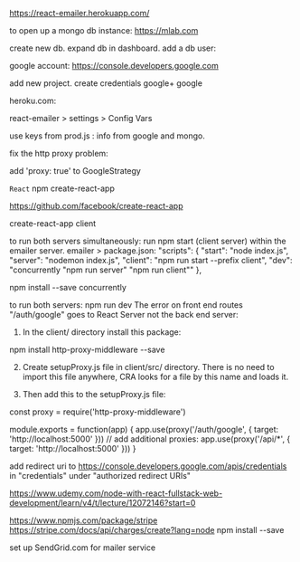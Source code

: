 https://react-emailer.herokuapp.com/

to open up a mongo db instance:
https://mlab.com

create new db.
expand db in dashboard.
add a db user:

google account:
https://console.developers.google.com

add new project.
create credentials
google+
google

heroku.com:

react-emailer > settings > Config Vars

use keys from prod.js  : info from google and mongo.

fix the http proxy problem:

add 'proxy: true' to GoogleStrategy

```React```
npm create-react-app

https://github.com/facebook/create-react-app

create-react-app client

to run both servers simultaneously:
run npm start (client server) within the emailer server.
emailer > package.json:
"scripts": {
  "start": "node index.js",
  "server": "nodemon index.js",
  "client": "npm run start --prefix client",
  "dev": "concurrently \"npm run server\" \"npm run client\""
},

npm install --save concurrently

to run both servers:  npm run dev
The error  on front end routes "/auth/google" goes to React Server not the back end server:

1) In the client/ directory install this package:

npm install http-proxy-middleware --save

2) Create setupProxy.js file in client/src/ directory. There is no need to import this file anywhere, CRA looks for a file by this name and loads it.

3) Then add this to the setupProxy.js file:

const proxy = require('http-proxy-middleware')

module.exports = function(app) {
    app.use(proxy('/auth/google', { target: 'http://localhost:5000' }))
    // add additional proxies:
    app.use(proxy('/api/*', { target: 'http://localhost:5000' }))
}

add redirect uri to https://console.developers.google.com/apis/credentials in "credentials" under "authorized redirect URIs"

https://www.udemy.com/node-with-react-fullstack-web-development/learn/v4/t/lecture/12072146?start=0


https://www.npmjs.com/package/stripe
https://stripe.com/docs/api/charges/create?lang=node
npm install --save


set up SendGrid.com for mailer service
